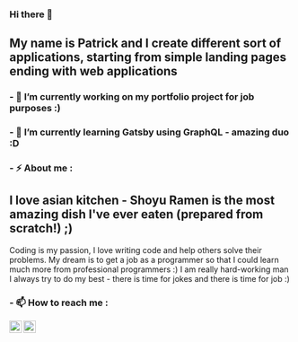 ### Hi there 👋

## My name is Patrick and I create different sort of applications, starting from simple landing pages ending with web applications
### - 🔭 I’m currently working on my portfolio project for job purposes :)
### - 🌱 I’m currently learning Gatsby using GraphQL - amazing duo :D
### - ⚡ About me :

## I love asian kitchen - Shoyu Ramen is the most amazing dish I've ever eaten (prepared from scratch!) ;)
Coding is my passion, I love writing code and help others solve their problems. My dream is to get a job as a programmer so that I could learn much more from professional programmers :)
I am really hard-working man I always try to do my best - there is time for jokes and there is time for job :)

### - 📫 How to reach me :

[<img align="left" alt="Patryk Płuciennik | LinkedIn" width="22px" src="https://cdn.jsdelivr.net/npm/simple-icons@v3/icons/linkedin.svg" />][linkedin]
[<img align="left" alt="Patryk Płuciennik | Facebook" width="22px" src="https://cdn.jsdelivr.net/npm/simple-icons@3.4.0/icons/facebook.svg"/>][facebook]


[facebook]: https://www.facebook.com/profile.php?id=100001872548365
[linkedin]: https://www.linkedin.com/in/patryk-p%C5%82uciennik-a67176192/
